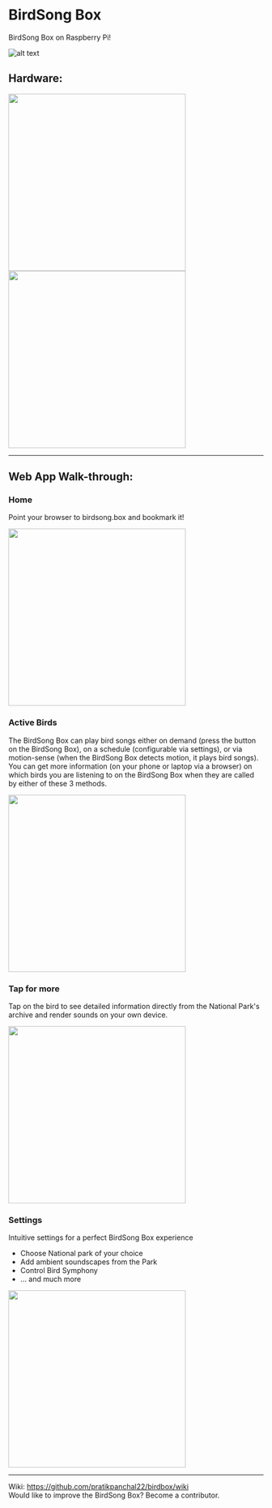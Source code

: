 # BirdSong Box
BirdSong Box on Raspberry Pi!

![alt text](https://github.com/pratikpanchal22/birdbox/blob/master/application/static/images/singingBirdBackground2980.png)

## Hardware:

<img src="https://github.com/pratikpanchal22/birdbox/blob/master/application/static/images/PXL_20200910_151241523_front.jpg" width="350">  <img src="https://github.com/pratikpanchal22/birdbox/blob/master/application/static/images/PXL_20200910_151301153_back.jpg" width="350"> 

-----------------------------------------------------

## Web App Walk-through:
  
### Home
Point your browser to birdsong.box and bookmark it!  
  
<img src="https://github.com/pratikpanchal22/birdbox/blob/master/application/static/images/webapp_main.png" width="350">
  
  
### Active Birds
The BirdSong Box can play bird songs either on demand (press the button on the BirdSong Box), on a schedule (configurable via settings), or via motion-sense (when the BirdSong Box detects motion, it plays bird songs).
You can get more information (on your phone or laptop via a browser) on which birds you are listening to on the BirdSong Box when they are called by either of these 3 methods.  
  
<img src="https://github.com/pratikpanchal22/birdbox/blob/master/application/static/images/webapp_active.png" width="350">
  
  
### Tap for more
Tap on the bird to see detailed information directly from the National Park's archive and render sounds on your own device.  
  
<img src="https://github.com/pratikpanchal22/birdbox/blob/master/application/static/images/webapp_detail.png" width="350">
  
   
### Settings
Intuitive settings for a perfect BirdSong Box experience  
  * Choose National park of your choice  
  * Add ambient soundscapes from the Park  
  * Control Bird Symphony  
  * ... and much more  
  
<img src="https://github.com/pratikpanchal22/birdbox/blob/master/application/static/images/webapp_settings.png" width="350">  

*****************************************************

Wiki: https://github.com/pratikpanchal22/birdbox/wiki  
Would like to improve the BirdSong Box? Become a contributor.

  



  
